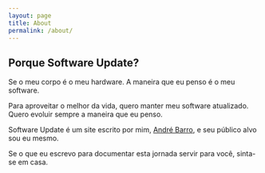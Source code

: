 ```yaml
---
layout: page
title: About
permalink: /about/
---
```



Porque Software Update?
-----------------------

Se o meu corpo é o meu hardware. A maneira que eu penso é o meu software. 

Para aproveitar o melhor da vida, quero manter meu software atualizado. Quero evoluir sempre a maneira que eu penso.

Software Update é um site escrito por mim, [André Barro](https://andrebarro.com.br/), e seu público alvo sou eu mesmo.

Se o que eu escrevo para documentar esta jornada servir para você, sinta-se em casa.